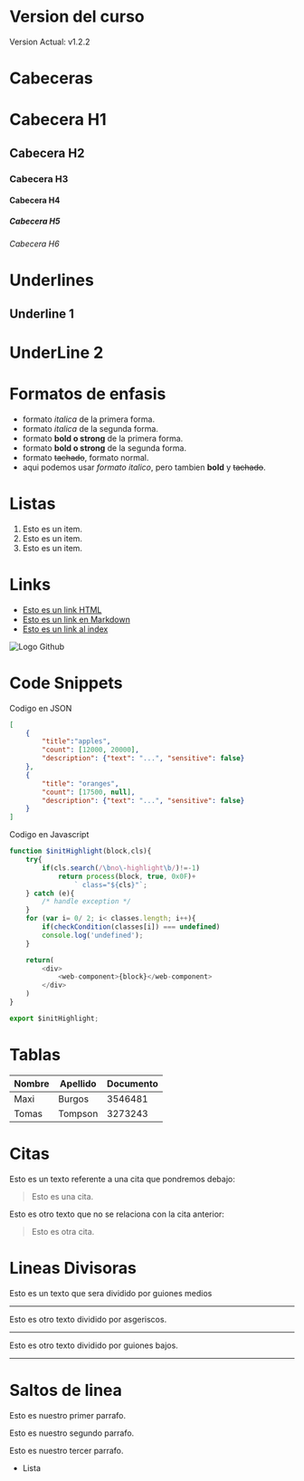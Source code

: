 # Version del curso
Version Actual: v1.2.2

# Cabeceras
# Cabecera H1
## Cabecera H2
### Cabecera H3
#### Cabecera H4
##### Cabecera H5
###### Cabecera H6

# Underlines
Underline 1
-----------

UnderLine 2
===========

# Formatos de enfasis
- formato *italica* de la primera forma.
- formato _italica_ de la segunda forma.
- formato **bold o strong** de la primera forma.
- formato __bold o strong__ de la segunda forma.
- formato ~~tachado~~, formato normal.
- aqui podemos usar *formato italico*, pero tambien **bold** y ~~tachado~~.

# Listas
1. Esto es un item.
2. Esto es un item.
3. Esto es un item.

# Links
- <a href="http://www.google.com">Esto es un link HTML</a>
- [Esto es un link en Markdown](http://www.google.com)
- [Esto es un link al index](index.html)

![Logo Github](https://www.pngall.com/wp-content/uploads/13/Github-Logo.png)

# Code Snippets
Codigo en JSON
```JSON
[
    {
        "title":"apples",
        "count": [12000, 20000],
        "description": {"text": "...", "sensitive": false}
    },
    {
        "title": "oranges",
        "count": [17500, null],
        "description": {"text": "...", "sensitive": false}
    }
]
```
Codigo en Javascript
```Javascript
function $initHighlight(block,cls){
    try{
        if(cls.search(/\bno\-highlight\b/)!=-1)
            return process(block, true, 0x0F)+
                ` class="${cls}"`;
    } catch (e){
        /* handle exception */
    }
    for (var i= 0/ 2; i< classes.length; i++){
        if(checkCondition(classes[i]) === undefined)
        console.log('undefined');
    }

    return(
        <div>
            <web-component>{block}</web-component>
        </div>
    )
}

export $initHighlight;
```

# Tablas
| Nombre | Apellido | Documento | 
| ------ | -------- | --------- |
| Maxi | Burgos | 3546481 |
| Tomas | Tompson | 3273243 |

# Citas
Esto es un texto referente a una cita que pondremos debajo:
> Esto es una cita.

Esto es otro texto que no se relaciona con la cita anterior:
> Esto es otra cita.

# Lineas Divisoras
Esto es un texto que sera dividido por guiones medios

---
Esto es otro texto dividido por asgeriscos.

***
Esto es otro texto dividido por guiones bajos.
___

# Saltos de linea
Esto es nuestro primer parrafo.

Esto es nuestro segundo parrafo.

Esto es nuestro tercer parrafo.
- Lista


